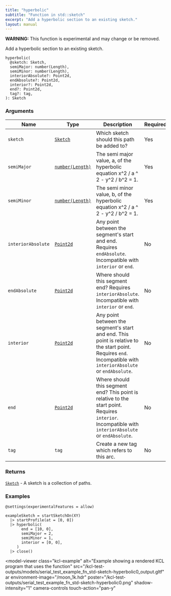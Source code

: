 ```yaml
---
title: "hyperbolic"
subtitle: "Function in std::sketch"
excerpt: "Add a hyperbolic section to an existing sketch."
layout: manual
---
```


**WARNING:** This function is experimental and may change or be removed.

Add a hyperbolic section to an existing sketch.

```kcl
hyperbolic(
  @sketch: Sketch,
  semiMajor: number(Length),
  semiMinor: number(Length),
  interiorAbsolute?: Point2d,
  endAbsolute?: Point2d,
  interior?: Point2d,
  end?: Point2d,
  tag?: tag,
): Sketch
```



### Arguments

| Name | Type | Description | Required |
|----------|------|-------------|----------|
| `sketch` | [`Sketch`](/docs/kcl-std/types/std-types-Sketch) | Which sketch should this path be added to? | Yes |
| `semiMajor` | [`number(Length)`](/docs/kcl-std/types/std-types-number) | The semi major value, a, of the hyperbolic equation x^2 / a ^ 2 - y^2 / b^2 = 1. | Yes |
| `semiMinor` | [`number(Length)`](/docs/kcl-std/types/std-types-number) | The semi minor value, b, of the hyperbolic equation x^2 / a ^ 2 - y^2 / b^2 = 1. | Yes |
| `interiorAbsolute` | [`Point2d`](/docs/kcl-std/types/std-types-Point2d) | Any point between the segment's start and end. Requires `endAbsolute`. Incompatible with `interior` or `end`. | No |
| `endAbsolute` | [`Point2d`](/docs/kcl-std/types/std-types-Point2d) | Where should this segment end? Requires `interiorAbsolute`. Incompatible with `interior` or `end`. | No |
| `interior` | [`Point2d`](/docs/kcl-std/types/std-types-Point2d) | Any point between the segment's start and end. This point is relative to the start point. Requires `end`. Incompatible with `interiorAbsolute` or `endAbsolute`. | No |
| `end` | [`Point2d`](/docs/kcl-std/types/std-types-Point2d) | Where should this segment end? This point is relative to the start point. Requires `interior`. Incompatible with `interiorAbsolute` or `endAbsolute`. | No |
| `tag` | `tag` | Create a new tag which refers to this arc. | No |

### Returns

[`Sketch`](/docs/kcl-std/types/std-types-Sketch) - A sketch is a collection of paths.


### Examples

```kcl
@settings(experimentalFeatures = allow)

exampleSketch = startSketchOn(XY)
  |> startProfile(at = [0, 0])
  |> hyperbolic(
       end = [10, 0],
       semiMajor = 2,
       semiMinor = 1,
       interior = [0, 0],
     )
  |> close()

```


<model-viewer
  class="kcl-example"
  alt="Example showing a rendered KCL program that uses the  function"
  src="/kcl-test-outputs/models/serial_test_example_fn_std-sketch-hyperbolic0_output.gltf"
  ar
  environment-image="/moon_1k.hdr"
  poster="/kcl-test-outputs/serial_test_example_fn_std-sketch-hyperbolic0.png"
  shadow-intensity="1"
  camera-controls
  touch-action="pan-y"
>
</model-viewer>


